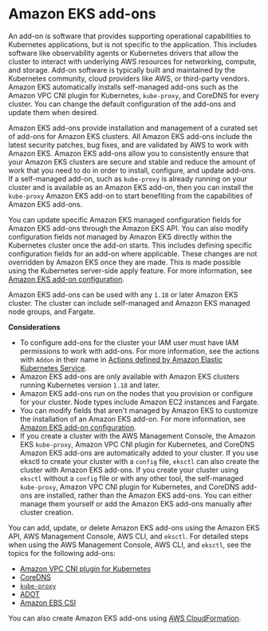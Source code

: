 # Amazon EKS add\-ons<a name="eks-add-ons"></a>

An add\-on is software that provides supporting operational capabilities to Kubernetes applications, but is not specific to the application\. This includes software like observability agents or Kubernetes drivers that allow the cluster to interact with underlying AWS resources for networking, compute, and storage\. Add\-on software is typically built and maintained by the Kubernetes community, cloud providers like AWS, or third\-party vendors\. Amazon EKS automatically installs self\-managed add\-ons such as the Amazon VPC CNI plugin for Kubernetes, `kube-proxy`, and CoreDNS for every cluster\. You can change the default configuration of the add\-ons and update them when desired\.

 Amazon EKS add\-ons provide installation and management of a curated set of add\-ons for Amazon EKS clusters\. All Amazon EKS add\-ons include the latest security patches, bug fixes, and are validated by AWS to work with Amazon EKS\. Amazon EKS add\-ons allow you to consistently ensure that your Amazon EKS clusters are secure and stable and reduce the amount of work that you need to do in order to install, configure, and update add\-ons\. If a self\-managed add\-on, such as `kube-proxy` is already running on your cluster and is available as an Amazon EKS add\-on, then you can install the `kube-proxy` Amazon EKS add\-on to start benefiting from the capabilities of Amazon EKS add\-ons\.

You can update specific Amazon EKS managed configuration fields for Amazon EKS add\-ons through the Amazon EKS API\. You can also modify configuration fields not managed by Amazon EKS directly within the Kubernetes cluster once the add\-on starts\. This includes defining specific configuration fields for an add\-on where applicable\. These changes are not overridden by Amazon EKS once they are made\. This is made possible using the Kubernetes server\-side apply feature\. For more information, see [Amazon EKS add\-on configuration](add-ons-configuration.md)\.

Amazon EKS add\-ons can be used with any `1.18` or later Amazon EKS cluster\. The cluster can include self\-managed and Amazon EKS managed node groups, and Fargate\.

**Considerations**
+ To configure add\-ons for the cluster your IAM user must have IAM permissions to work with add\-ons\. For more information, see the actions with `Addon` in their name in [Actions defined by Amazon Elastic Kubernetes Service](https://docs.aws.amazon.com/service-authorization/latest/reference/list_amazonelastickubernetesservice.html#amazonelastickubernetesservice-actions-as-permissions)\.
+ Amazon EKS add\-ons are only available with Amazon EKS clusters running Kubernetes version `1.18` and later\.
+ Amazon EKS add\-ons run on the nodes that you provision or configure for your cluster\. Node types include Amazon EC2 instances and Fargate\.
+ You can modify fields that aren't managed by Amazon EKS to customize the installation of an Amazon EKS add\-on\. For more information, see [Amazon EKS add\-on configuration](add-ons-configuration.md)\.
+ If you create a cluster with the AWS Management Console, the Amazon EKS `kube-proxy`, Amazon VPC CNI plugin for Kubernetes, and CoreDNS Amazon EKS add\-ons are automatically added to your cluster\. If you use eksctl to create your cluster with a `config` file, `eksctl` can also create the cluster with Amazon EKS add\-ons\. If you create your cluster using `eksctl` without a `config` file or with any other tool, the self\-managed `kube-proxy`, Amazon VPC CNI plugin for Kubernetes, and CoreDNS add\-ons are installed, rather than the Amazon EKS add\-ons\. You can either manage them yourself or add the Amazon EKS add\-ons manually after cluster creation\.

You can add, update, or delete Amazon EKS add\-ons using the Amazon EKS API, AWS Management Console, AWS CLI, and `eksctl`\. For detailed steps when using the AWS Management Console, AWS CLI, and `eksctl`, see the topics for the following add\-ons:
+ [Amazon VPC CNI plugin for Kubernetes](managing-vpc-cni.md)
+ [CoreDNS](managing-coredns.md) 
+ [`kube-proxy`](managing-kube-proxy.md)
+ [ADOT](opentelemetry.md)
+ [Amazon EBS CSI](managing-ebs-csi.md)

You can also create Amazon EKS add\-ons using [AWS CloudFormation](https://docs.aws.amazon.com/AWSCloudFormation/latest/UserGuide/aws-resource-eks-addon.html)\.